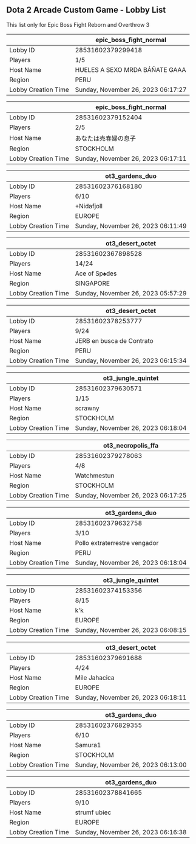 ## Dota 2 Arcade Custom Game - Lobby List

This list only for Epic Boss Fight Reborn and Overthrow 3

|  | epic_boss_fight_normal |
| ------ | ------ |
| Lobby ID | 28531602379299418 |
| Players | 1/5 |
| Host Name | HUELES A SEXO MRDA BÁÑATE GAAA |
| Region | PERU |
| Lobby Creation Time | Sunday, November 26, 2023 06:17:27 |


|  | epic_boss_fight_normal |
| ------ | ------ |
| Lobby ID | 28531602379152404 |
| Players | 2/5 |
| Host Name | あなたは売春婦の息子 |
| Region | STOCKHOLM |
| Lobby Creation Time | Sunday, November 26, 2023 06:17:11 |


|  | ot3_gardens_duo |
| ------ | ------ |
| Lobby ID | 28531602376168180 |
| Players | 6/10 |
| Host Name | +Nidafjoll |
| Region | EUROPE |
| Lobby Creation Time | Sunday, November 26, 2023 06:11:49 |


|  | ot3_desert_octet |
| ------ | ------ |
| Lobby ID | 28531602367898528 |
| Players | 14/24 |
| Host Name | Ace of Sp♠︎des |
| Region | SINGAPORE |
| Lobby Creation Time | Sunday, November 26, 2023 05:57:29 |


|  | ot3_desert_octet |
| ------ | ------ |
| Lobby ID | 28531602378253777 |
| Players | 9/24 |
| Host Name | JERB en busca de Contrato |
| Region | PERU |
| Lobby Creation Time | Sunday, November 26, 2023 06:15:34 |


|  | ot3_jungle_quintet |
| ------ | ------ |
| Lobby ID | 28531602379630571 |
| Players | 1/15 |
| Host Name | scrawny |
| Region | STOCKHOLM |
| Lobby Creation Time | Sunday, November 26, 2023 06:18:04 |


|  | ot3_necropolis_ffa |
| ------ | ------ |
| Lobby ID | 28531602379278063 |
| Players | 4/8 |
| Host Name | Watchmestun |
| Region | STOCKHOLM |
| Lobby Creation Time | Sunday, November 26, 2023 06:17:25 |


|  | ot3_gardens_duo |
| ------ | ------ |
| Lobby ID | 28531602379632758 |
| Players | 3/10 |
| Host Name | Pollo extraterrestre vengador |
| Region | PERU |
| Lobby Creation Time | Sunday, November 26, 2023 06:18:04 |


|  | ot3_jungle_quintet |
| ------ | ------ |
| Lobby ID | 28531602374153356 |
| Players | 8/15 |
| Host Name | k'k |
| Region | EUROPE |
| Lobby Creation Time | Sunday, November 26, 2023 06:08:15 |


|  | ot3_desert_octet |
| ------ | ------ |
| Lobby ID | 28531602379691688 |
| Players | 4/24 |
| Host Name | Mile Jahacica |
| Region | EUROPE |
| Lobby Creation Time | Sunday, November 26, 2023 06:18:11 |


|  | ot3_gardens_duo |
| ------ | ------ |
| Lobby ID | 28531602376829355 |
| Players | 6/10 |
| Host Name | Samura1 |
| Region | STOCKHOLM |
| Lobby Creation Time | Sunday, November 26, 2023 06:13:00 |


|  | ot3_gardens_duo |
| ------ | ------ |
| Lobby ID | 28531602378841665 |
| Players | 9/10 |
| Host Name | strumf ubiec |
| Region | EUROPE |
| Lobby Creation Time | Sunday, November 26, 2023 06:16:38 |


